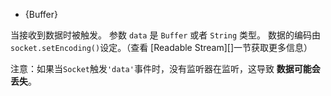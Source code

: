<!-- YAML
added: v0.1.90
-->

* {Buffer}

当接收到数据时被触发。 参数 `data` 是 `Buffer` 或者 `String` 类型。
数据的编码由`socket.setEncoding()`设定。（查看 [Readable Stream][]一节获取更多信息）

注意：如果当`Socket`触发`'data'`事件时，没有监听器在监听，这导致 **数据可能会丢失**。

